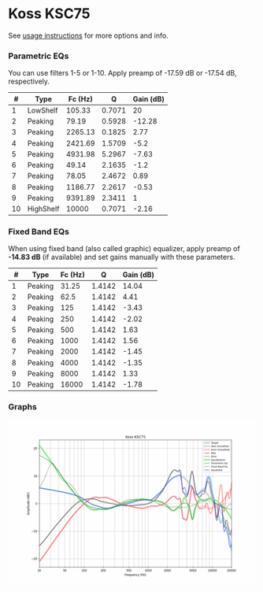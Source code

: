 # Koss KSC75
See [usage instructions](https://github.com/jaakkopasanen/AutoEq#usage) for more options and info.

### Parametric EQs
You can use filters 1-5 or 1-10. Apply preamp of -17.59 dB or -17.54 dB, respectively.

|   # | Type      |   Fc (Hz) |      Q |   Gain (dB) |
|-----|-----------|-----------|--------|-------------|
|   1 | LowShelf  |    105.33 | 0.7071 |       20    |
|   2 | Peaking   |     79.19 | 0.5928 |      -12.28 |
|   3 | Peaking   |   2265.13 | 0.1825 |        2.77 |
|   4 | Peaking   |   2421.69 | 1.5709 |       -5.2  |
|   5 | Peaking   |   4931.98 | 5.2967 |       -7.63 |
|   6 | Peaking   |     49.14 | 2.1635 |       -1.2  |
|   7 | Peaking   |     78.05 | 2.4672 |        0.89 |
|   8 | Peaking   |   1186.77 | 2.2617 |       -0.53 |
|   9 | Peaking   |   9391.89 | 2.3411 |        1    |
|  10 | HighShelf |  10000    | 0.7071 |       -2.16 |

### Fixed Band EQs
When using fixed band (also called graphic) equalizer, apply preamp of **-14.83 dB** (if available) and set gains manually with these parameters.

|   # | Type    |   Fc (Hz) |      Q |   Gain (dB) |
|-----|---------|-----------|--------|-------------|
|   1 | Peaking |     31.25 | 1.4142 |       14.04 |
|   2 | Peaking |     62.5  | 1.4142 |        4.41 |
|   3 | Peaking |    125    | 1.4142 |       -3.43 |
|   4 | Peaking |    250    | 1.4142 |       -2.02 |
|   5 | Peaking |    500    | 1.4142 |        1.63 |
|   6 | Peaking |   1000    | 1.4142 |        1.56 |
|   7 | Peaking |   2000    | 1.4142 |       -1.45 |
|   8 | Peaking |   4000    | 1.4142 |       -1.35 |
|   9 | Peaking |   8000    | 1.4142 |        1.33 |
|  10 | Peaking |  16000    | 1.4142 |       -1.78 |

### Graphs
![](./Koss%20KSC75.png)
